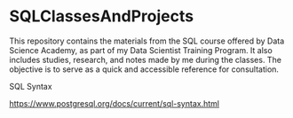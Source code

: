 # SQLClassesAndProjects

This repository contains the materials from the SQL course offered by Data Science Academy, as part of my Data Scientist Training Program. It also includes studies, research, and notes made by me during the classes. The objective is to serve as a quick and accessible reference for consultation.


SQL Syntax

https://www.postgresql.org/docs/current/sql-syntax.html
